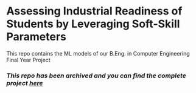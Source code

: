 # Assessing Industrial Readiness of Students by Leveraging Soft-Skill Parameters
This repo contains the ML models of our B.Eng. in Computer Engineering Final Year Project
<br>

<h3><em> This repo has been archived and you can find the complete project <a href="https://github.com/jovin-nicholas/BE_Final_Project/tree/new-structure">here</a> </em></h3>

